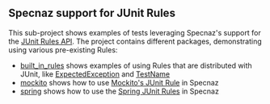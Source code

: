 Specnaz support for JUnit Rules
-------------------------------

This sub-project shows examples of tests leveraging Specnaz's support for the
[JUnit Rules API](https://github.com/junit-team/junit4/wiki/rules).
The project contains different packages, demonstrating using various pre-existing Rules:

* [built_in_rules](src/test/java/built_in_rules) shows examples of using Rules that are distributed with JUnit,
   like [ExpectedException](http://junit.org/junit4/javadoc/4.12/org/junit/rules/ExpectedException.html)
   and [TestName](http://junit.org/junit4/javadoc/4.12/org/junit/rules/TestName.html)
* [mockito](src/test/java/mockito) shows how to use [Mockito's JUnit Rule](https://static.javadoc.io/org.mockito/mockito-core/1.10.19/org/mockito/junit/MockitoRule.html) in Specnaz
* [spring](src/test/java/spring) shows how to use the [Spring JUnit Rules](https://docs.spring.io/spring/docs/current/spring-framework-reference/testing.html#testcontext-junit4-rules) in Specnaz
